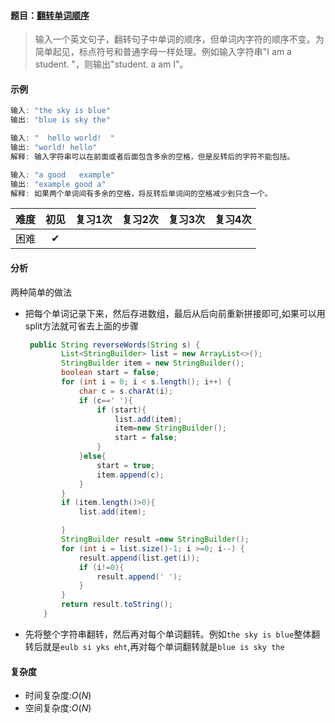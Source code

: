#### 题目：[翻转单词顺序](https://leetcode-cn.com/problems/fan-zhuan-dan-ci-shun-xu-lcof/)

> 输入一个英文句子，翻转句子中单词的顺序，但单词内字符的顺序不变。为简单起见，标点符号和普通字母一样处理。例如输入字符串"I am a student. "，则输出"student. a am I"。
>

#### 示例

```java
输入: "the sky is blue"
输出: "blue is sky the"
```

```java
输入: "  hello world!  "
输出: "world! hello"
解释: 输入字符串可以在前面或者后面包含多余的空格，但是反转后的字符不能包括。
```

```java
输入: "a good   example"
输出: "example good a"
解释: 如果两个单词间有多余的空格，将反转后单词间的空格减少到只含一个。
```



| 难度 | 初见 | 复习1次 | 复习2次 | 复习3次 | 复习4次 |
| :--: | :--: | :-----: | :-----: | :-----: | :-----: |
| 困难 |  ✔   |         |         |         |         |

#### 分析

两种简单的做法

- 把每个单词记录下来，然后存进数组，最后从后向前重新拼接即可,如果可以用split方法就可省去上面的步骤

  ```java
   public String reverseWords(String s) {
          List<StringBuilder> list = new ArrayList<>();
          StringBuilder item = new StringBuilder();
          boolean start = false;
          for (int i = 0; i < s.length(); i++) {
              char c = s.charAt(i);
              if (c==' '){
                  if (start){
                      list.add(item);
                      item=new StringBuilder();
                      start = false;
                  }
              }else{
                  start = true;
                  item.append(c);
              }
          }
          if (item.length()>0){
              list.add(item);
  
          }
          StringBuilder result =new StringBuilder();
          for (int i = list.size()-1; i >=0; i--) {
              result.append(list.get(i));
              if (i!=0){
                  result.append(' ');
              }
          }
          return result.toString();
      }
  ```

- 先将整个字符串翻转，然后再对每个单词翻转。例如``the sky is blue``整体翻转后就是``eulb si yks eht``,再对每个单词翻转就是``blue is sky the``



#### 复杂度

- 时间复杂度:$O(N)$
- 空间复杂度:$O(N)$

